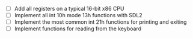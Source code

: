 * [ ] Add all registers on a typical 16-bit x86 CPU
* [ ] Implement all int 10h mode 13h functions with SDL2
* [ ] Implement the most common int 21h functions for printing and exiting
* [ ] Implement functions for reading from the keyboard
